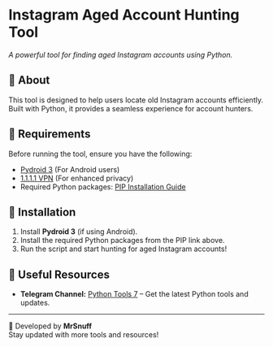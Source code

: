 # **Instagram Aged Account Hunting Tool**  
_A powerful tool for finding aged Instagram accounts using Python._

## 📌 About  
This tool is designed to help users locate old Instagram accounts efficiently. Built with Python, it provides a seamless experience for account hunters.

## 🚀 Requirements  
Before running the tool, ensure you have the following:  
- [Pydroid 3](https://play.google.com/store/apps/details?id=ru.iiec.pydroid3&hl=en_IN) (For Android users)  
- [1.1.1.1 VPN](https://t.me/ToolsForPython/14) (For enhanced privacy)  
- Required Python packages: [PIP Installation Guide](https://t.me/ToolsForPython/7)  

## 📜 Installation  
1. Install **Pydroid 3** (if using Android).  
2. Install the required Python packages from the PIP link above.  
3. Run the script and start hunting for aged Instagram accounts!  

## 🔗 Useful Resources  
- **Telegram Channel:** [Python Tools 7](https://t.me/Python_Tools7) – Get the latest Python tools and updates.  

---

📌 Developed by **MrSnuff**  
Stay updated with more tools and resources!
